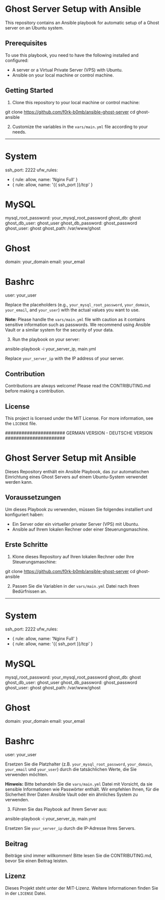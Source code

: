 # Ghost Server Setup with Ansible

This repository contains an Ansible playbook for automatic setup of a Ghost server on an Ubuntu system.

## Prerequisites

To use this playbook, you need to have the following installed and configured:

- A server or a Virtual Private Server (VPS) with Ubuntu.
- Ansible on your local machine or control machine.

## Getting Started

1. Clone this repository to your local machine or control machine:

git clone https://github.com/f0rk-b0mb/ansible-ghost-server
cd ghost-ansible

2. Customize the variables in the `vars/main.yml` file according to your needs.

---
# System
ssh_port: 2222
ufw_rules:
  - { rule: allow, name: 'Nginx Full' }
  - { rule: allow, name: '{{ ssh_port }}/tcp' }

# MySQL
mysql_root_password: your_mysql_root_password
ghost_db: ghost
ghost_db_user: ghost_user
ghost_db_password: ghost_password
ghost_user: ghost
ghost_path: /var/www/ghost

# Ghost
domain: your_domain
email: your_email

# Bashrc
user: your_user


Replace the placeholders (e.g., `your_mysql_root_password`, `your_domain`, `your_email`, and `your_user`) with the actual values you want to use.

**Note:** Please handle the `vars/main.yml` file with caution as it contains sensitive information such as passwords. We recommend using Ansible Vault or a similar system for the security of your data.

3. Run the playbook on your server:

ansible-playbook -i your_server_ip, main.yml

Replace `your_server_ip` with the IP address of your server.

## Contribution

Contributions are always welcome! Please read the CONTRIBUTING.md before making a contribution.

## License

This project is licensed under the MIT License. For more information, see the `LICENSE` file.


###################### GERMAN VERSION - DEUTSCHE VERSION ######################

# Ghost Server Setup mit Ansible

Dieses Repository enthält ein Ansible Playbook, das zur automatischen Einrichtung eines Ghost Servers auf einem Ubuntu-System verwendet werden kann.

## Voraussetzungen

Um dieses Playbook zu verwenden, müssen Sie folgendes installiert und konfiguriert haben:

- Ein Server oder ein virtueller privater Server (VPS) mit Ubuntu.
- Ansible auf Ihrem lokalen Rechner oder einer Steuerungsmaschine.

## Erste Schritte

1. Klone dieses Repository auf Ihren lokalen Rechner oder Ihre Steuerungsmaschine:


git clone https://github.com/f0rk-b0mb/ansible-ghost-server
cd ghost-ansible


2. Passen Sie die Variablen in der `vars/main.yml` Datei nach Ihren Bedürfnissen an. 


---
# System
ssh_port: 2222
ufw_rules:
  - { rule: allow, name: 'Nginx Full' }
  - { rule: allow, name: '{{ ssh_port }}/tcp' }

# MySQL
mysql_root_password: your_mysql_root_password
ghost_db: ghost
ghost_db_user: ghost_user
ghost_db_password: ghost_password
ghost_user: ghost
ghost_path: /var/www/ghost

# Ghost
domain: your_domain
email: your_email

# Bashrc
user: your_user


Ersetzen Sie die Platzhalter (z.B. `your_mysql_root_password`, `your_domain`, `your_email` und `your_user`) durch die tatsächlichen Werte, die Sie verwenden möchten.

**Hinweis:** Bitte behandeln Sie die `vars/main.yml` Datei mit Vorsicht, da sie sensible Informationen wie Passwörter enthält. Wir empfehlen Ihnen, für die Sicherheit Ihrer Daten Ansible Vault oder ein ähnliches System zu verwenden.

3. Führen Sie das Playbook auf Ihrem Server aus:

ansible-playbook -i your_server_ip, main.yml

Ersetzen Sie `your_server_ip` durch die IP-Adresse Ihres Servers.

## Beitrag

Beiträge sind immer willkommen! Bitte lesen Sie die CONTRIBUTING.md, bevor Sie einen Beitrag leisten.

## Lizenz

Dieses Projekt steht unter der MIT-Lizenz. Weitere Informationen finden Sie in der `LICENSE` Datei.
